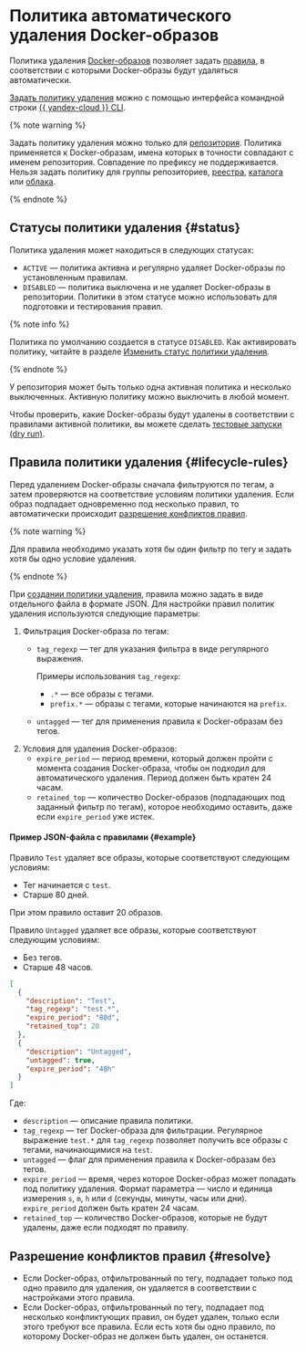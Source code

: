 # Политика автоматического удаления Docker-образов

Политика удаления [Docker-образов](docker-image.md) позволяет задать [правила](#lifecycle-rules), в соответствии с которыми Docker-образы будут удаляться автоматически.

[Задать политику удаления](../operations/lifecycle-policy/lifecycle-policy-create.md) можно с помощью интерфейса командной строки [{{ yandex-cloud }} CLI](../../cli/).

{% note warning %}

Задать политику удаления можно только для [репозитория](repository.md). Политика применяется к Docker-образам, имена которых в точности совпадают с именем репозитория. Совпадение по префиксу не поддерживается. Нельзя задать политику для группы репозиториев, [реестра](registry.md), [каталога](../../resource-manager/concepts/resources-hierarchy.md#folder) или [облака](../../resource-manager/concepts/resources-hierarchy.md#cloud).

{% endnote %}

## Статусы политики удаления {#status}

Политика удаления может находиться в следующих статусах:
* `ACTIVE` — политика активна и регулярно удаляет Docker-образы по установленным правилам.
* `DISABLED` — политика выключена и не удаляет Docker-образы в репозитории. Политики в этом статусе можно использовать для подготовки и тестирования правил.

{% note info %}

Политика по умолчанию создается в статусе `DISABLED`. Как активировать политику, читайте в разделе [Изменить статус политики удаления](../operations/lifecycle-policy/lifecycle-policy-update.md#update-status).

{% endnote %}

У репозитория может быть только одна активная политика и несколько выключенных. Активную политику можно выключить в любой момент.

Чтобы проверить, какие Docker-образы будут удалены в соответствии с правилами активной политики, вы можете сделать [тестовые запуски (dry run)](../operations/lifecycle-policy/lifecycle-policy-dry-run.md).

## Правила политики удаления {#lifecycle-rules}

Перед удалением Docker-образы сначала фильтруются по тегам, а затем проверяются на соответствие условиям политики удаления. Если образ подпадает одновременно под несколько правил, то автоматически происходит [разрешение конфликтов правил](#resolve).

{% note warning %}

Для правила необходимо указать хотя бы один фильтр по тегу и задать хотя бы одно условие удаления.

{% endnote %}

При [создании политики удаления](../operations/lifecycle-policy/lifecycle-policy-create.md), правила можно задать в виде отдельного файла в формате JSON. Для настройки правил политик удаления используются следующие параметры:
1. Фильтрация Docker-образа по тегам:
   * `tag_regexp` — тег для указания фильтра в виде регулярного выражения.

     Примеры использования `tag_regexp`:
     * `.*` — все образы с тегами.
     * `prefix.*` — образы с тегами, которые начинаются на `prefix`.
   * `untagged` — тег для применения правила к Docker-образам без тегов.
1. Условия для удаления Docker-образов:
   * `expire_period` — период времени, который должен пройти с момента создания Docker-образа, чтобы он подходил для автоматического удаления. Период должен быть кратен 24 часам.
   * `retained_top` — количество Docker-образов (подпадающих под заданный фильтр по тегам), которое необходимо оставить, даже если `expire_period` уже истек.

#### Пример JSON-файла с правилами {#example}

Правило `Test` удаляет все образы, которые соответствуют следующим условиям:
* Тег начинается с `test`.
* Старше 80 дней.

При этом правило оставит 20 образов.

Правило `Untagged` удаляет все образы, которые соответствуют следующим условиям:
* Без тегов.
* Старше 48 часов.

```json
[
  {
    "description": "Test",
    "tag_regexp": "test.*",
    "expire_period": "80d",
    "retained_top": 20
  },
  {
    "description": "Untagged",
    "untagged": true,
    "expire_period": "48h"
  }
]
```

Где:
* `description` — описание правила политики.
* `tag_regexp` — тег Docker-образа для фильтрации. Регулярное выражение `test.*` для `tag_regexp` позволяет получить все образы с тегами, начинающимися на `test`.
* `untagged` — флаг для применения правила к Docker-образам без тегов.
* `expire_period` — время, через которое Docker-образ может попадать под политику удаления. Формат параметра — число и единица измерения `s`, `m`, `h` или `d` (секунды, минуты, часы или дни). `expire_period` должен быть кратен 24 часам.
* `retained_top` — количество Docker-образов, которые не будут удалены, даже если подходят по правилу.

## Разрешение конфликтов правил {#resolve}

* Если Docker-образ, отфильтрованный по тегу, подпадает только под одно правило для удаления, он удаляется в соответствии с настройками этого правила.
* Если Docker-образ, отфильтрованный по тегу, подпадает под несколько конфликтующих правил, он будет удален, только если этого требуют все правила. Если есть хотя бы одно правило, по которому Docker-образ не должен быть удален, он останется.